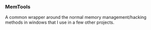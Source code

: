 ### MemTools
A common wrapper around the normal memory management/hacking methods in windows that I use in a few other projects.
